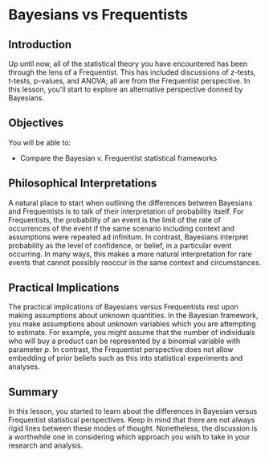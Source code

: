 
# Bayesians vs Frequentists

## Introduction

Up until now, all of the statistical theory you have encountered has been through the lens of a Frequentist. This has included discussions of z-tests, t-tests, p-values, and ANOVA; all are from the Frequentist perspective. In this lesson, you'll start to explore an alternative perspective donned by Bayesians.

## Objectives 

You will be able to:

* Compare the Bayesian v. Frequentist statistical frameworks

## Philosophical Interpretations

A natural place to start when outlining the differences between Bayesians and Frequentists is to talk of their interpretation of probability itself. For Frequentists, the probability of an event is the limit of the rate of occurrences of the event if the same scenario including context and assumptions were repeated ad infinitum. In contrast, Bayesians interpret probability as the level of confidence, or belief, in a particular event occurring. In many ways, this makes a more natural interpretation for rare events that cannot possibly reoccur in the same context and circumstances.

## Practical Implications

The practical implications of Bayesians versus Frequentists rest upon making assumptions about unknown quantities. In the Bayesian framework, you make assumptions about unknown variables which you are attempting to estimate. For example, you might assume that the number of individuals who will buy a product can be represented by a binomial variable with parameter $p$. In contrast, the Frequentist perspective does not allow embedding of prior beliefs such as this into statistical experiments and analyses.


## Summary

In this lesson, you started to learn about the differences in Bayesian versus Frequentist statistical perspectives. Keep in mind that there are not always rigid lines between these modes of thought. Nonetheless, the discussion is a worthwhile one in considering which approach you wish to take in your research and analysis.
